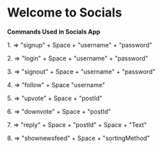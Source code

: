# Welcome to Socials

**Commands Used in Socials App**


1.<signup> => "signup" + Space + "username" + "password"

2.<login> => "login" + Space + "username" + "password"

3.<signout> => "signout" + Space + "username" + "password"

4.<follow> => "follow" + Space "username"

5.<upvote> => "upvote" + Space + "postId"

6.<downvote> => "downvote" + Space + "postId"

7.<reply> => "reply" + Space + "postId" + Space + "Text"

8.<shownewsfeed> => "shownewsfeed" + Space + "sortingMethod"



